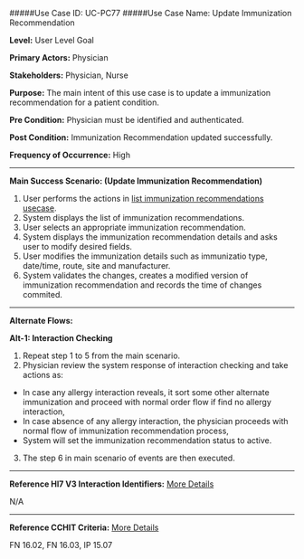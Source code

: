 #####Use Case ID: UC-PC77
#####Use Case Name: Update Immunization Recommendation

**Level:**                     User Level Goal

**Primary Actors:**            Physician

**Stakeholders:**              Physician, Nurse

**Purpose:**                   The main intent of this use case is to update a immunization recommendation for a patient condition.

**Pre Condition:**             Physician must be identified and authenticated.

**Post Condition:**            Immunization Recommendation updated successfully.

**Frequency of Occurrence:**   High
__________________________________________________________
**Main Success Scenario: (Update Immunization Recommendation)**

1.  User performs the actions in [list immunization recommendations usecase](../read/PC74-list-immunization-recommendation.md).
2.	System displays the list of immunization recommendations.
3.	User selects an appropriate immunization recommendation.
4.	System displays the immunization recommendation details and asks user to modify desired fields.
5.	User modifies the immunization details such as immunizatio type, date/time, route, site and manufacturer.
6.	System validates the changes, creates a modified version of immunization recommendation and records the time of changes commited.

__________________________________________________________
**Alternate Flows:**

**Alt-1: Interaction Checking**

1.	Repeat step 1 to 5 from the main scenario.
2.	Physician review the system response of interaction checking and take actions as: 
  * In case any allergy interaction reveals, it sort some other alternate immunization and proceed with normal order flow if find no allergy interaction, 
  * In case absence of any allergy interaction, the physician proceeds with normal flow of immunization recommendation process, 
  * System will set the immunization recommendation status to active.
3.	The step 6 in main scenario of events are then executed.

________________________________________________________________________
**Reference Hl7 V3 Interaction Identifiers:**
[More Details](http://www.hl7.org/implement/standards/product_brief.cfm?product_id=306)

N/A
_______________________________________________________________
**Reference CCHIT Criteria:**
[More Details](https://www.cchit.org/cchit-certified)

FN 16.02, FN 16.03, IP 15.07
